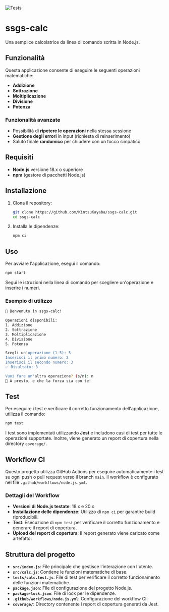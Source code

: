 ![Tests](https://github.com/KintsuKayaba/ssgs-calc/actions/workflows/node.js.yml/badge.svg)

# ssgs-calc

Una semplice calcolatrice da linea di comando scritta in Node.js.

## Funzionalità

Questa applicazione consente di eseguire le seguenti operazioni matematiche:

- **Addizione**
- **Sottrazione**
- **Moltiplicazione**
- **Divisione**
- **Potenza**

### Funzionalità avanzate

- Possibilità di **ripetere le operazioni** nella stessa sessione
- **Gestione degli errori** in input (richiesta di reinserimento)
- Saluto finale **randomico** per chiudere con un tocco simpatico

## Requisiti

- **Node.js** versione 18.x o superiore
- **npm** (gestore di pacchetti Node.js)

## Installazione

1. Clona il repository:

   ```bash
   git clone https://github.com/KintsuKayaba/ssgs-calc.git
   cd ssgs-calc
   ```

2. Installa le dipendenze:
   ```bash
   npm ci
   ```

## Uso

Per avviare l'applicazione, esegui il comando:

```bash
npm start
```

Segui le istruzioni nella linea di comando per scegliere un'operazione e inserire i numeri.

### Esempio di utilizzo

```bash
👋 Benvenuto in ssgs-calc!

Operazioni disponibili:
1. Addizione
2. Sottrazione
3. Moltiplicazione
4. Divisione
5. Potenza

Scegli un'operazione (1-5): 5
Inserisci il primo numero: 2
Inserisci il secondo numero: 3
✅ Risultato: 8

Vuoi fare un'altra operazione? (s/n): n
🎉 A presto, e che la forza sia con te!
```

## Test

Per eseguire i test e verificare il corretto funzionamento dell'applicazione, utilizza il comando:

```bash
npm test
```

I test sono implementati utilizzando **Jest** e includono casi di test per tutte le operazioni supportate. Inoltre, viene generato un report di copertura nella directory `coverage/`.

## Workflow CI

Questo progetto utilizza GitHub Actions per eseguire automaticamente i test su ogni push o pull request verso il branch `main`. Il workflow è configurato nel file `.github/workflows/node.js.yml`.

### Dettagli del Workflow

- **Versioni di Node.js testate**: 18.x e 20.x
- **Installazione delle dipendenze**: Utilizzo di `npm ci` per garantire build riproducibili.
- **Test**: Esecuzione di `npm test` per verificare il corretto funzionamento e generare il report di copertura.
- **Upload del report di copertura**: Il report generato viene caricato come artefatto.

## Struttura del progetto

- **`src/index.js`**: File principale che gestisce l'interazione con l'utente.
- **`src/calc.js`**: Contiene le funzioni matematiche di base.
- **`tests/calc.test.js`**: File di test per verificare il corretto funzionamento delle funzioni matematiche.
- **`package.json`**: File di configurazione del progetto Node.js.
- **`package-lock.json`**: File di lock per le dipendenze.
- **`.github/workflows/node.js.yml`**: Configurazione del workflow CI.
- **`coverage/`**: Directory contenente i report di copertura generati da Jest.
